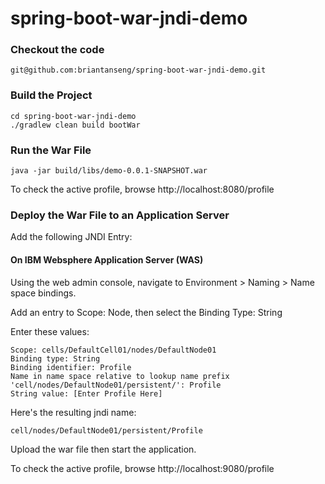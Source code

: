 # spring-boot-war-jndi-demo

### Checkout the code

```
git@github.com:briantanseng/spring-boot-war-jndi-demo.git
```

### Build the Project

```
cd spring-boot-war-jndi-demo 
./gradlew clean build bootWar
```

### Run the War File

```
java -jar build/libs/demo-0.0.1-SNAPSHOT.war
```
To check the active profile, browse http://localhost:8080/profile

### Deploy the War File to an Application Server

Add the following JNDI Entry:

#### On IBM Websphere Application Server (WAS)

Using the web admin console, navigate to Environment > Naming > Name space bindings.

Add an entry to Scope: Node, then select the Binding Type: String

Enter these values:
```
Scope: cells/DefaultCell01/nodes/DefaultNode01
Binding type: String 
Binding identifier: Profile
Name in name space relative to lookup name prefix 'cell/nodes/DefaultNode01/persistent/': Profile
String value: [Enter Profile Here]
```
Here's the resulting jndi name: 
```
cell/nodes/DefaultNode01/persistent/Profile
```

Upload the war file then start the application.

To check the active profile, browse http://localhost:9080/profile
